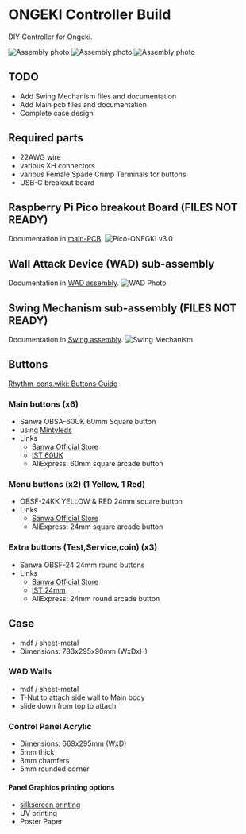# ONGEKI Controller Build

DIY Controller for Ongeki.

![Assembly photo](Images/Ongeki-con-assy.png)
![Assembly photo](Images/Photo1.jpg)
![Assembly photo](Images/Photo2.jpg)

## TODO

- Add Swing Mechanism files and documentation
- Add Main pcb files and documentation
- Complete case design

## Required parts

- 22AWG wire
- various XH connectors
- various Female Spade Crimp Terminals for buttons
- USB-C breakout board

## Raspberry Pi Pico breakout Board (FILES NOT READY)

Documentation in [main-PCB](main-PCB/README.md).
![Pico-ONFGKI v3.0](main-PCB/Images/Pico-ONGEKI.png)

## Wall Attack Device (WAD) sub-assembly

Documentation in [WAD assembly](WAD%20assembly/README.md).
![WAD Photo](WAD%20assembly/Images/WAD-Assy.png)

## Swing Mechanism sub-assembly (FILES NOT READY)

Documentation in [Swing assembly](Swing%20assembly/README.md).
![Swing Mechanism](Swing%20assembly/Images/Swing-assy.png)

## Buttons

[Rhythm-cons.wiki: Buttons Guide](https://rhythm-cons.wiki/w/Buttons)

### Main buttons (x6)

- Sanwa OBSA-60UK 60mm Square button
- using [Mintyleds](https://shop.mon.im/product/mintyleds)
- Links
  - [Sanwa Official Store](https://www.rakuten.co.jp/sanwadenshi/)
  - [IST 60UK](https://www.us.istmall.co.kr/Product/Detail/view/pid/67/cid/)
  - AliExpress: 60mm square arcade button

### Menu buttons (x2) (1 Yellow, 1 Red)

- OBSF-24KK YELLOW & RED 24mm square button
- Links
  - [Sanwa Official Store](https://www.rakuten.co.jp/sanwadenshi/)
  - AliExpress: 24mm square arcade button

### Extra buttons (Test,Service,coin) (x3)

- Sanwa OBSF-24 24mm round buttons
- Links
  - [Sanwa Official Store](https://www.rakuten.co.jp/sanwadenshi/)
  - [IST 24mm](https://www.us.istmall.co.kr/Product/Detail/view/pid/25/cid/)
  - AliExpress: 24mm round arcade button

## Case

- mdf / sheet-metal
- Dimensions: 783x295x90mm (WxDxH)

### WAD Walls

- mdf / sheet-metal
- T-Nut to attach side wall to Main body
- slide down from top to attach

### Control Panel Acrylic

- Dimensions: 669x295mm (WxD)
- 5mm thick
- 3mm chamfers
- 5mm rounded corner

#### Panel Graphics printing options

- [silkscreen printing](https://www.acrylic.com.sg/silkscreen-printing/)
- UV printing
- Poster Paper
